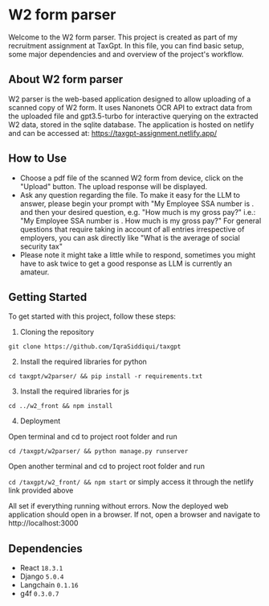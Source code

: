 # W2 form parser

Welcome to the W2 form parser. This project is created as part of my recruitment assignment at TaxGpt. In this file, you can find basic setup, some major dependencies and and overview of the project's workflow.

## About W2 form parser

W2 parser is the web-based application designed to allow uploading of a scanned copy of W2 form. It uses Nanonets OCR API to extract data from the uploaded file and gpt3.5-turbo for interactive querying on the extracted W2 data, stored in the sqlite database. The application is hosted on netlify and can be accessed at:
https://taxgpt-assignment.netlify.app/

## How to Use

- Choose a pdf file of the scanned W2 form from device, click on the "Upload" button. The upload response will be displayed. 
- Ask any question regarding the file. To make it easy for the LLM to answer, please begin your prompt with "My Employee SSA number is <enter SSA number>. and then your desired question, e.g. "How much is my gross pay?" i.e.:
  "My Employee SSA number is <enter SSA number>. How much is my gross pay?"
  For general questions that require taking in account of all entries irrespective of employers, you can ask directly like "What is the average of social security tax"
- Please note it might take a little while to respond, sometimes you might have to ask twice to get a good response as LLM is currently an amateur.

## Getting Started

To get started with this project, follow these steps:

1. Cloning the repository

`git clone https://github.com/IqraSiddiqui/taxgpt`

2. Install the required libraries for python

`cd taxgpt/w2parser/ && pip install -r requirements.txt`

3. Install the required libraries for js

`cd ../w2_front && npm install`

4. Deployment

Open terminal and cd to project root folder and run

`cd /taxgpt/w2parser/ && python manage.py runserver`

Open another terminal and cd to project root folder and run

`cd /taxgpt/w2_front/ && npm start` or simply access it through the netlify link provided above

All set if everything running without errors. Now the deployed web application should open in a browser. If not, open a browser and navigate to http://localhost:3000

## Dependencies
- React `18.3.1`
- Django `5.0.4`
- Langchain `0.1.16`
- g4f `0.3.0.7`
